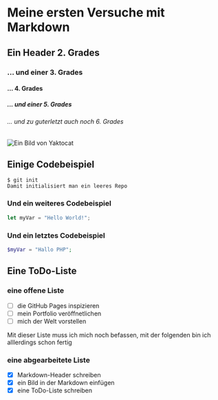 # Meine ersten Versuche mit Markdown
## Ein Header 2. Grades
### ... und einer 3. Grades
#### ... 4. Grades
##### ... und einer 5. Grades
###### ... und zu guterletzt auch noch 6. Grades

![Ein Bild von Yaktocat](https://octodex.github.com/images/yaktocat.png)

## Einige Codebeispiel
```
$ git init
Damit initialisiert man ein leeres Repo
```
### Und ein weiteres Codebeispiel
```javascript
let myVar = "Hello World!";
```
### Und ein letztes Codebeispiel
```php
$myVar = "Hallo PHP";
```
## Eine ToDo-Liste
### eine offene Liste
- [ ]  die GitHub Pages inspizieren
- [ ]  mein Portfolio veröffnetlichen
- [ ]  mich der Welt vorstellen

Mit dieser Liste muss ich mich noch befassen, mit der folgenden bin ich alllerdings schon fertig
### eine abgearbeitete Liste
- [x]  Markdown-Header schreiben
- [x]  ein Bild in der Markdown einfügen
- [x]  eine ToDo-Liste schreiben  
